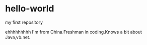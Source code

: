 # hello-world
my first repository


ehhhhhhhhh
I'm from China.Freshman in coding.Knows a bit about Java,vb.net.

